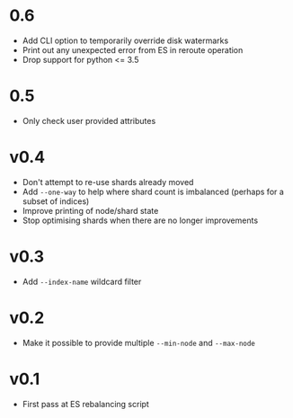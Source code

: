# 0.6

+ Add CLI option to temporarily override disk watermarks
+ Print out any unexpected error from ES in reroute operation
+ Drop support for python <= 3.5

# 0.5

+ Only check user provided attributes

# v0.4

+ Don't attempt to re-use shards already moved
+ Add `--one-way` to help where shard count is imbalanced (perhaps for a subset of indices)
+ Improve printing of node/shard state
+ Stop optimising shards when there are no longer improvements

# v0.3

+ Add `--index-name` wildcard filter

# v0.2

+ Make it possible to provide multiple `--min-node` and `--max-node`

# v0.1

+ First pass at ES rebalancing script
